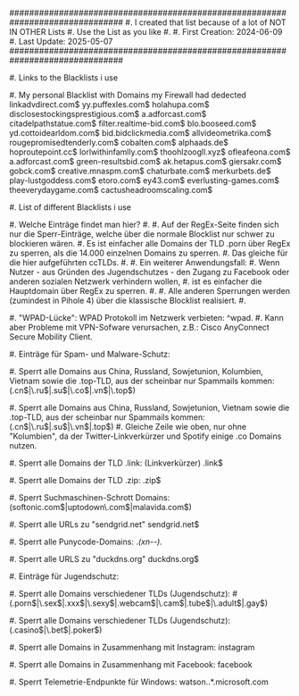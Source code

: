 ###############################################################################
#.         I created that list because of a lot of NOT IN OTHER Lists
#.         Use the List as you like
#.
#.        First Creation:  2024-06-09
#.        Last Update:    2025-05-07
###############################################################################

#. Links to the Blacklists i use

#. My personal Blacklist with Domains my Firewall had dedected
linkadvdirect.com$
yy.puffexles.com$
holahupa.com$
disclosestockingsprestigious.com$
a.adforcast.com$
citadelpathstatue.com$
filter.realtime-bid.com$
blo.booseed.com$
yd.cottoidearldom.com$
bid.bidclickmedia.com$
allvideometrika.com$
rougepromisedtenderly.com$
cobalten.com$
alphaads.de$
hoproutepoint.cc$
lorlwithinfamlly.com$
thoohlzoogll.xyz$
ofleafeona.com$
a.adforcast.com$
green-resultsbid.com$
ak.hetapus.com$
giersakr.com$
gobck.com$
creative.mnaspm.com$
chaturbate.com$
merkurbets.de$
play-lustgoddess.com$
etoro.com$
ey43.com$
everlusting-games.com$
theeverydaygame.com$
cactusheadroomscaling.com$



#. List of different Blacklists i use



#. Welche Einträge findet man hier?
#.
#. Auf der RegEx-Seite finden sich nur die Sperr-Einträge, welche über die normale Blocklist nur schwer zu blockieren wären.
#. Es ist einfacher alle Domains der TLD .porn über RegEx zu sperren, als die 14.000 einzelnen Domains zu sperren. 
#. Das gleiche für die hier aufgeführten ccTLDs.
#.
#. Ein weiterer Anwendungsfall:
#. Wenn Nutzer - aus Gründen des Jugendschutzes - den Zugang zu Facebook oder anderen sozialen Netzwerk verhindern wollen, 
#. ist es einfacher die Hauptdomain über RegEx zu sperren.
#.
#. Alle anderen Sperrungen werden (zumindest in Pihole 4) über die klassische Blocklist realisiert.
#.

#. "WPAD-Lücke": WPAD Protokoll im Netzwerk verbieten:
^wpad\.
#. Kann aber Probleme mit VPN-Sofware verursachen, z.B.: Cisco AnyConnect Secure Mobility Client.

#. Einträge für Spam- und Malware-Schutz:

#. Sperrt alle Domains aus China, Russland, Sowjetunion, Kolumbien, Vietnam sowie die .top-TLD, aus der scheinbar nur Spammails kommen:
(\.cn$|\.ru$|\.su$|\.co$|\.vn$|\.top$)

#. Sperrt alle Domains aus China, Russland, Sowjetunion, Vietnam sowie die .top-TLD, aus der scheinbar nur Spammails kommen:
(\.cn$|\.ru$|\.su$|\.vn$|\.top$)
#. Gleiche Zeile wie oben, nur ohne "Kolumbien", da der Twitter-Linkverkürzer und Spotify einige .co Domains nutzen.

#. Sperrt alle Domains der TLD .link: (Linkverkürzer)
\.link$

#. Sperrt alle Domains der TLD .zip:
\.zip$

#. Sperrt Suchmaschinen-Schrott Domains:
(softonic\.com$|uptodown\.com$|malavida\.com$)

#. Sperrt alle URLs zu "sendgrid.net"
sendgrid\.net$

#. Sperrt alle Punycode-Domains:
.*(xn--).*

#. Sperrt alle URLS zu "duckdns.org"
duckdns\.org$

#. Einträge für Jugendschutz:

#. Sperrt alle Domains verschiedener TLDs (Jugendschutz):
#(\.porn$|\.sex$|\.xxx$|\.sexy$|\.webcam$|\.cam$|\.tube$|\.adult$|\.gay$)

#. Sperrt alle Domains verschiedener TLDs (Jugendschutz):
(\.casino$|\.bet$|\.poker$)

#. Sperrt alle Domains in Zusammenhang mit Instagram:
instagram

#. Sperrt alle Domains in Zusammenhang mit Facebook:
facebook

#. Sperrt Telemetrie-Endpunkte für Windows:
watson\..*\.microsoft\.com

